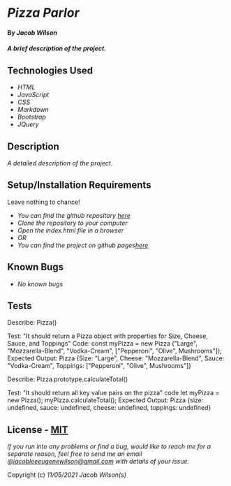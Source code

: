 # _Pizza Parlor_

#### By _**Jacob Wilson**_

#### _A brief description of the project._

## Technologies Used

* _HTML_
* _JavaScript_
* _CSS_
* _Markdown_
* _Bootstrap_
* _JQuery_

## Description

_A detailed description of the project._

## Setup/Installation Requirements

Leave nothing to chance!

* _You can find the github repository [here]()_
* _Clone the repository to your computer_
* _Open the index.html file in a browser_
* _OR_
* _You can find the project on github pages[here]()_

## Known Bugs

* _No known bugs_

## Tests

Describe: Pizza()

Test: "It should return a Pizza object with properties for Size, Cheese, Sauce, and Toppings"
Code: const myPizza = new Pizza ("Large", "Mozzarella-Blend", "Vodka-Cream",      ["Pepperoni", "Olive", Mushrooms"]);
Expected Output: Pizza {Size: "Large", Cheese: "Mozzarella-Blend", Sauce: "Vodka-Cream", Toppings: ["Pepperoni", "Olive", Mushrooms"]}

Describe: Pizza.prototype.calculateTotal()

Test: "It should return all key value pairs on the pizza"
code  let myPizza = new Pizza();
      myPizza.calculateTotal();
Expected Output: Pizza {size: undefined, sauce: undefined, cheese: undefined, toppings: undefined}

## License - [MIT](https://opensource.org/licenses/MIT)

_If you run into any problems or find a bug, would like to reach me for a separate reason, feel free to send me an email @jacobleeeugenewilson@gmail.com with details of your issue._

Copyright (c) _11/05/2021_ _Jacob Wilson(s)_